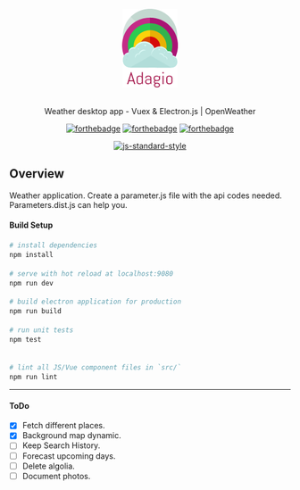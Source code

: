 <div align="center">
<br>
<img width="100" src="/docs/images/adagio.png" alt="Adagio">
<br>
<br>
</div>

<p align="center" color="#6a737d">
 Weather desktop app - Vuex & Electron.js | OpenWeather
</p>

<div align="center">

[![forthebadge](http://forthebadge.com/images/badges/built-with-love.svg)](http://forthebadge.com) [![forthebadge](http://forthebadge.com/images/badges/made-with-vue.svg)](http://forthebadge.com) [![forthebadge](http://forthebadge.com/images/badges/winter-is-coming.svg)](http://forthebadge.com)
</div>

<div align="center">

[![js-standard-style](https://cdn.rawgit.com/feross/standard/master/badge.svg)](https://github.com/feross/standard)
</div>

## Overview

Weather application. Create a parameter.js file with the api codes needed. Parameters.dist.js can help you.

#### Build Setup

``` bash
# install dependencies
npm install

# serve with hot reload at localhost:9080
npm run dev

# build electron application for production
npm run build

# run unit tests
npm test


# lint all JS/Vue component files in `src/`
npm run lint

```

---

#### ToDo
- [X] Fetch different places.
- [X] Background map dynamic.
- [ ] Keep Search History.
- [ ] Forecast upcoming days.
- [ ] Delete algolia.
- [ ] Document photos.

